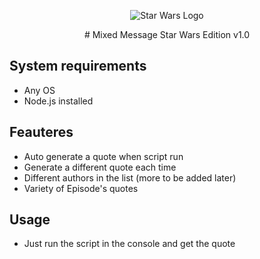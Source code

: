 <p align="center">
  <img src="https://w7.pngwing.com/pngs/270/91/png-transparent-yoda-star-wars-logo-star-wars-logo-text-logo-war.png" alt="Star Wars Logo">
</p>

<p align="center">
    # Mixed Message Star Wars Edition v1.0
</p>

## System requirements

- Any OS
- Node.js installed

## Feauteres

- Auto generate a quote when script run
- Generate a different quote each time
- Different authors in the list (more to be added later)
- Variety of Episode's quotes

## Usage

- Just run the script in the console and get the quote
